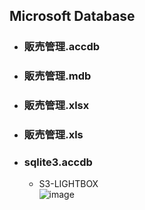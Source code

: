 ## Microsoft Database

- ### 販売管理.accdb

- ### 販売管理.mdb

- ### 販売管理.xlsx

- ### 販売管理.xls

- ### sqlite3.accdb
  - S3-LIGHTBOX\
  ![image](https://user-images.githubusercontent.com/1501327/164622947-72976b24-8d2c-40ca-ad56-a4697cc8d67b.png)
